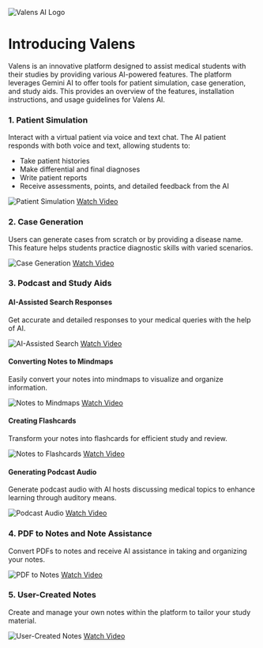 ![Valens AI Logo](https://firebasestorage.googleapis.com/v0/b/valensai.appspot.com/o/assests%2FLogo%20design%20resized.jpg?alt=media&token=3873dfad-1e11-46ca-a740-e120b4df398d)

# Introducing Valens

Valens is an innovative platform designed to assist medical students with their studies by providing various AI-powered features. The platform leverages Gemini AI to offer tools for patient simulation, case generation, and study aids. This provides an overview of the features, installation instructions, and usage guidelines for Valens AI.

### 1. Patient Simulation

Interact with a virtual patient via voice and text chat. The AI patient responds with both voice and text, allowing students to:

- Take patient histories
- Make differential and final diagnoses
- Write patient reports
- Receive assessments, points, and detailed feedback from the AI

![Patient Simulation](path/to/patient_simulation_image.png)
[Watch Video](path/to/patient_simulation_video.mp4)

### 2. Case Generation

Users can generate cases from scratch or by providing a disease name. This feature helps students practice diagnostic skills with varied scenarios.

![Case Generation](path/to/case_generation_image.png)
[Watch Video](path/to/case_generation_video.mp4)

### 3. Podcast and Study Aids

#### AI-Assisted Search Responses

Get accurate and detailed responses to your medical queries with the help of AI.

![AI-Assisted Search](path/to/ai_search_image.png)
[Watch Video](path/to/ai_search_video.mp4)

#### Converting Notes to Mindmaps

Easily convert your notes into mindmaps to visualize and organize information.

![Notes to Mindmaps](path/to/notes_to_mindmaps_image.png)
[Watch Video](path/to/notes_to_mindmaps_video.mp4)

#### Creating Flashcards

Transform your notes into flashcards for efficient study and review.

![Notes to Flashcards](path/to/notes_to_flashcards_image.png)
[Watch Video](path/to/notes_to_flashcards_video.mp4)

#### Generating Podcast Audio

Generate podcast audio with AI hosts discussing medical topics to enhance learning through auditory means.

![Podcast Audio](path/to/podcast_audio_image.png)
[Watch Video](path/to/podcast_audio_video.mp4)

### 4. PDF to Notes and Note Assistance

Convert PDFs to notes and receive AI assistance in taking and organizing your notes.

![PDF to Notes](path/to/pdf_to_notes_image.png)
[Watch Video](path/to/pdf_to_notes_video.mp4)

### 5. User-Created Notes

Create and manage your own notes within the platform to tailor your study material.

![User-Created Notes](path/to/user_created_notes_image.png)
[Watch Video](path/to/user_created_notes_video.mp4)
